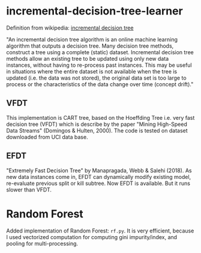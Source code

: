 # incremental-decision-tree-learner

Definition from wikipedia: [incremental decision tree](https://en.wikipedia.org/wiki/Incremental_decision_tree)

"An incremental decision tree algorithm is an online machine learning algorithm that outputs a decision tree. Many decision tree methods, construct a tree using a complete (static) dataset. Incremental decision tree methods allow an existing tree to be updated using only new data instances, without having to re-process past instances. This may be useful in situations where the entire dataset is not available when the tree is updated (i.e. the data was not stored), the original data set is too large to process or the characteristics of the data change over time (concept drift)."

## VFDT
This implementation is CART tree, based on the Hoeffding Tree i.e. very fast decision tree (VFDT) which is describe by the paper "Mining High-Speed Data Streams" (Domingos &amp; Hulten, 2000). The code is tested on dataset downloaded from UCI data base.

## EFDT
 "Extremely Fast Decision Tree" by Manapragada, Webb & Salehi (2018). As new data instances come in, EFDT can dynamically modify existing model, re-evaluate previous split or kill subtree. Now EFDT is available. But it runs slower than VFDT.

# Random Forest
Added implementation of Random Forest: `rf.py`. It is very efficient, because I used vectorized computation for computing gini impurity/index, and pooling for multi-processing.
